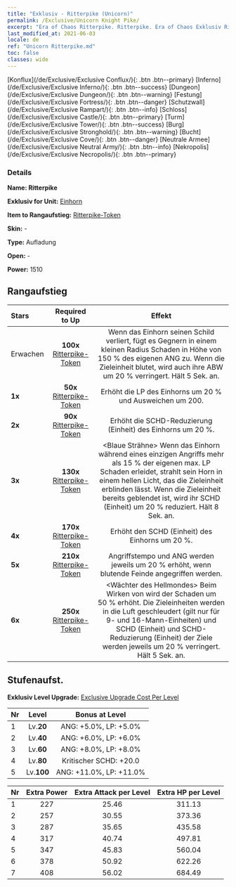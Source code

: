 ```yaml
---
title: "Exklusiv - Ritterpike (Unicorn)"
permalink: /Exclusive/Unicorn Knight Pike/
excerpt: "Era of Chaos Ritterpike. Ritterpike. Era of Chaos Exklusiv Ritterpike. Einhorn Exklusiv."
last_modified_at: 2021-06-03
locale: de
ref: "Unicorn Ritterpike.md"
toc: false
classes: wide
---
```

 [Konflux](/de/Exclusive/Exclusive Conflux/){: .btn .btn--primary} [Inferno](/de/Exclusive/Exclusive Inferno/){: .btn .btn--success} [Dungeon](/de/Exclusive/Exclusive Dungeon/){: .btn .btn--warning} [Festung](/de/Exclusive/Exclusive Fortress/){: .btn .btn--danger} [Schutzwall](/de/Exclusive/Exclusive Rampart/){: .btn .btn--info} [Schloss](/de/Exclusive/Exclusive Castle/){: .btn .btn--primary} [Turm](/de/Exclusive/Exclusive Tower/){: .btn .btn--success} [Burg](/de/Exclusive/Exclusive Stronghold/){: .btn .btn--warning} [Bucht](/de/Exclusive/Exclusive Cove/){: .btn .btn--danger} [Neutrale Armee](/de/Exclusive/Exclusive Neutral Army/){: .btn .btn--info} [Nekropolis](/de/Exclusive/Exclusive Necropolis/){: .btn .btn--primary} 

### Details
 **Name: Ritterpike** 

 **Exklusiv for Unit:** [Einhorn](/de/units/Unicorn/) 

 **Item to Rangaufstieg:** [Ritterpike-Token](/ItemsDE/con_916/)

 **Skin:** -

 **Type:** Aufladung

 **Open:** -

 **Power:** 1510

## Rangaufstieg

  |     Stars    |  Required to Up | Effekt |
  |:-------------|:---------------:|:---------------:|
  |  Erwachen  | **100x** [Ritterpike-Token](/ItemsDE/con_916/) | <Schildreflexion> Wenn das Einhorn seinen Schild verliert, fügt es Gegnern in einem kleinen Radius Schaden in Höhe von 150 % des eigenen ANG zu. Wenn die Zieleinheit blutet, wird auch ihre ABW um 20 % verringert. Hält 5 Sek. an. |
  | **1x** <i class="fas fa-star"/> | **50x** [Ritterpike-Token](/ItemsDE/con_916/) | Erhöht die LP des Einhorns um 20 % und Ausweichen um 200. |
  | **2x** <i class="fas fa-star"/> | **90x** [Ritterpike-Token](/ItemsDE/con_916/) | Erhöht die SCHD-Reduzierung (Einheit) des Einhorns um 20 %. |
  | **3x** <i class="fas fa-star"/> | **130x** [Ritterpike-Token](/ItemsDE/con_916/) | <Blaue Strähne> Wenn das Einhorn während eines einzigen Angriffs mehr als 15 % der eigenen max. LP Schaden erleidet, strahlt sein Horn in einem hellen Licht, das die Zieleinheit erblinden lässt. Wenn die Zieleinheit bereits geblendet ist, wird ihr SCHD (Einheit) um 20 % reduziert. Hält 8 Sek. an. |
  | **4x** <i class="fas fa-star"/> | **170x** [Ritterpike-Token](/ItemsDE/con_916/) | Erhöht den SCHD (Einheit) des Einhorns um 20 %. |
  | **5x** <i class="fas fa-star"/> | **210x** [Ritterpike-Token](/ItemsDE/con_916/) | Angriffstempo und ANG werden jeweils um 20 % erhöht, wenn blutende Feinde angegriffen werden. |
  | **6x** <i class="fas fa-star"/> | **250x** [Ritterpike-Token](/ItemsDE/con_916/) | <Wächter des Hellmondes> Beim Wirken von <Schildreflexion> wird der Schaden um 50 % erhöht. Die Zieleinheiten werden in die Luft geschleudert (gilt nur für 9- und 16-Mann-Einheiten) und SCHD (Einheit) und SCHD-Reduzierung (Einheit) der Ziele werden jeweils um 20 % verringert. Hält 5 Sek. an. |


## Stufenaufst.
 **Exklusiv Level Upgrade:** [Exclusive Upgrade Cost Per Level](/Exclusive/ExclusiveUpgradeCostPerLevel/)

  |  Nr  |   Level  | Bonus at Level |
  |:-----|:--------:|:--------------:|
  | 1 | Lv.**20** | ANG: +5.0%, LP: +5.0% |
  | 2 | Lv.**40** | ANG: +6.0%, LP: +6.0% |
  | 3 | Lv.**60** | ANG: +8.0%, LP: +8.0% |
  | 4 | Lv.**80** | Kritischer SCHD: +20.0 |
  | 5 | Lv.**100** | ANG: +11.0%, LP: +11.0% |


  |  Nr  |  Extra Power | Extra Attack per Level | Extra HP per Level |
  |:-----|:--------:|:--------:|:--------:|
  | 1 | 227 | 25.46 | 311.13 |
  | 2 | 257 | 30.55 | 373.36 |
  | 3 | 287 | 35.65 | 435.58 |
  | 4 | 317 | 40.74 | 497.81 |
  | 5 | 347 | 45.83 | 560.04 |
  | 6 | 378 | 50.92 | 622.26 |
  | 7 | 408 | 56.02 | 684.49 |


